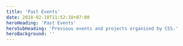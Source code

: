 ```yaml
---
title: 'Past Events'
date: 2018-02-10T11:52:18+07:00
heroHeading: 'Past Events'
heroSubHeading: 'Previous events and projects organised by CSS.'
heroBackground: ''
---
```

